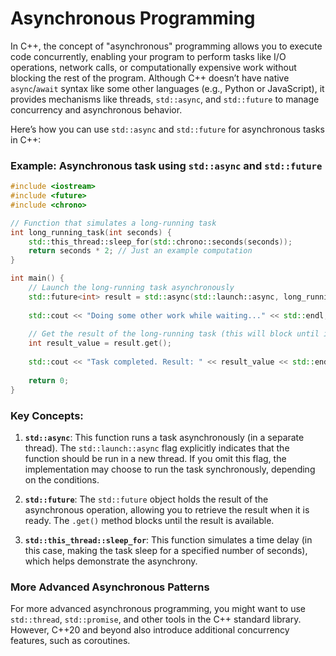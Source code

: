 # Asynchronous  Programming

In C++, the concept of "asynchronous" programming allows you to execute code concurrently, enabling your program to perform tasks like I/O operations, network calls, or computationally expensive work without blocking the rest of the program. Although C++ doesn’t have native `async`/`await` syntax like some other languages (e.g., Python or JavaScript), it provides mechanisms like threads, `std::async`, and `std::future` to manage concurrency and asynchronous behavior.

Here’s how you can use `std::async` and `std::future` for asynchronous tasks in C++:

### Example: Asynchronous task using `std::async` and `std::future`

```cpp
#include <iostream>
#include <future>
#include <chrono>

// Function that simulates a long-running task
int long_running_task(int seconds) {
    std::this_thread::sleep_for(std::chrono::seconds(seconds));
    return seconds * 2; // Just an example computation
}

int main() {
    // Launch the long-running task asynchronously
    std::future<int> result = std::async(std::launch::async, long_running_task, 3);
    
    std::cout << "Doing some other work while waiting..." << std::endl;
    
    // Get the result of the long-running task (this will block until it's ready)
    int result_value = result.get();
    
    std::cout << "Task completed. Result: " << result_value << std::endl;
    
    return 0;
}
```

### Key Concepts:

1. **`std::async`**: This function runs a task asynchronously (in a separate thread). The `std::launch::async` flag explicitly indicates that the function should be run in a new thread. If you omit this flag, the implementation may choose to run the task synchronously, depending on the conditions.
   
2. **`std::future`**: The `std::future` object holds the result of the asynchronous operation, allowing you to retrieve the result when it is ready. The `.get()` method blocks until the result is available.

3. **`std::this_thread::sleep_for`**: This function simulates a time delay (in this case, making the task sleep for a specified number of seconds), which helps demonstrate the asynchrony.

### More Advanced Asynchronous Patterns

For more advanced asynchronous programming, you might want to use `std::thread`, `std::promise`, and other tools in the C++ standard library. However, C++20 and beyond also introduce additional concurrency features, such as coroutines.
